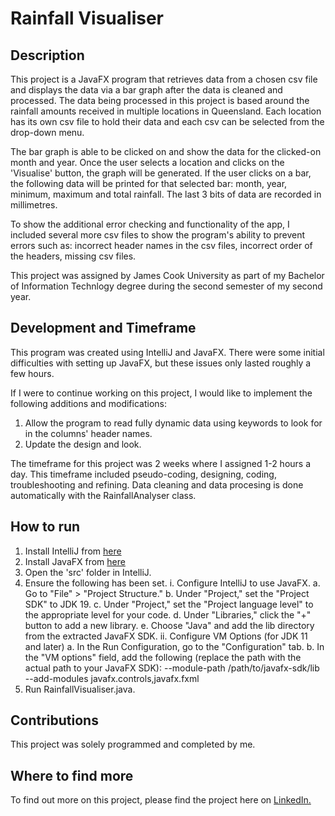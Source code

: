 # Rainfall Visualiser
 
## Description
This project is a JavaFX program that retrieves data from a chosen csv file and displays the data via a bar graph after the data is cleaned and processed. The data being processed in this project is based around the rainfall amounts received in multiple locations in Queensland. Each location has its own csv file to hold their data and each csv can be selected from the drop-down menu. 

The bar graph is able to be clicked on and show the data for the clicked-on month and year. Once the user selects a location and clicks on the 'Visualise' button, the graph will be generated. If the user clicks on a bar, the following data will be printed for that selected bar: month, year, minimum, maximum and total rainfall. The last 3 bits of data are recorded in millimetres. 

To show the additional error checking and functionality of the app, I included several more csv files to show the program's ability to prevent errors such as: incorrect header names in the csv files, incorrect order of the headers, missing csv files. 

This project was assigned by James Cook University as part of my Bachelor of Information Technlogy degree during the second semester of my second year.

## Development and Timeframe
This program was created using IntelliJ and JavaFX. There were some initial difficulties with setting up JavaFX, but these issues only lasted roughly a few hours. 

If I were to continue working on this project, I would like to implement the following additions and modifications:
1. Allow the program to read fully dynamic data using keywords to look for in the columns' header names. 
2. Update the design and look.

The timeframe for this project was 2 weeks where I assigned 1-2 hours a day. This timeframe included pseudo-coding, designing, coding, troubleshooting and refining. Data cleaning and data procesing is done automatically with the RainfallAnalyser class. 

## How to run
1. Install IntelliJ from [here](https://www.jetbrains.com/idea/download/?section=windows)
2. Install JavaFX from [here](https://gluonhq.com/products/javafx/)
3. Open the 'src' folder in IntelliJ.
4. Ensure the following has been set.
   i. Configure IntelliJ to use JavaFX.
      a. Go to "File" > "Project Structure."
      b. Under "Project," set the "Project SDK" to JDK 19.
      c. Under "Project," set the "Project language level" to the appropriate level for your code.
      d. Under "Libraries," click the "+" button to add a new library.
      e. Choose "Java" and add the lib directory from the extracted JavaFX SDK.
   ii. Configure VM Options (for JDK 11 and later)
      a. In the Run Configuration, go to the "Configuration" tab.
      b. In the "VM options" field, add the following (replace the path with the actual path to your JavaFX SDK):
         --module-path /path/to/javafx-sdk/lib --add-modules javafx.controls,javafx.fxml
5. Run RainfallVisualiser.java.

## Contributions 
This project was solely programmed and completed by me. 

## Where to find more
To find out more on this project, please find the project here on [LinkedIn.](https://www.linkedin.com/in/jay-davis-261738277/details/projects/)

